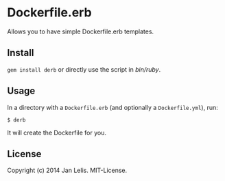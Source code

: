 # Dockerfile.erb

Allows you to have simple Dockerfile.erb templates.


## Install

`gem install derb` or directly use the script in *bin/ruby*.


## Usage

In a directory with a `Dockerfile.erb` (and optionally a `Dockerfile.yml`), run:

    $ derb

It will create the Dockerfile for you.

## License

Copyright (c) 2014 Jan Lelis. MIT-License.

